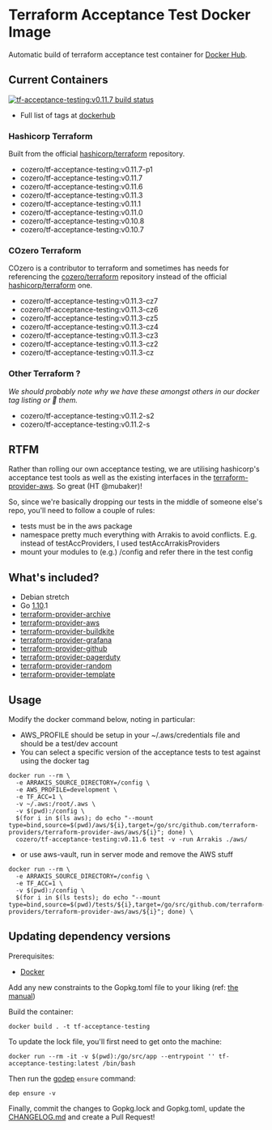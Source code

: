 # Terraform Acceptance Test Docker Image

Automatic build of terraform acceptance test container for
[Docker Hub](https://hub.docker.com/r/cozero/tf-acceptance-testing/).

## Current Containers

[![tf-acceptance-testing:v0.11.7 build status](https://img.shields.io/docker/build/cozero/tf-acceptance-testing.svg)](https://hub.docker.com/r/cozero/tf-acceptance-testing)

- Full list of tags at [dockerhub](https://hub.docker.com/r/cozero/tf-acceptance-testing/tags/)

### Hashicorp Terraform

Built from the official [hashicorp/terraform](https://github.com/hashicorp/terraform) repository.

- cozero/tf-acceptance-testing:v0.11.7-p1
- cozero/tf-acceptance-testing:v0.11.7
- cozero/tf-acceptance-testing:v0.11.6
- cozero/tf-acceptance-testing:v0.11.3
- cozero/tf-acceptance-testing:v0.11.1
- cozero/tf-acceptance-testing:v0.11.0
- cozero/tf-acceptance-testing:v0.10.8
- cozero/tf-acceptance-testing:v0.10.7

### COzero Terraform

COzero is a contributor to terraform and sometimes has needs for referencing the [cozero/terraform](https://github.com/cozero/terraform) repository instead of
the official [hashicorp/terraform](https://github.com/hashicorp/terraform) one.

- cozero/tf-acceptance-testing:v0.11.3-cz7
- cozero/tf-acceptance-testing:v0.11.3-cz6
- cozero/tf-acceptance-testing:v0.11.3-cz5
- cozero/tf-acceptance-testing:v0.11.3-cz4
- cozero/tf-acceptance-testing:v0.11.3-cz3
- cozero/tf-acceptance-testing:v0.11.3-cz2
- cozero/tf-acceptance-testing:v0.11.3-cz

### Other Terraform ?

_We should probably note why we have these amongst others in our docker tag
listing or :knife: them._

- cozero/tf-acceptance-testing:v0.11.2-s2
- cozero/tf-acceptance-testing:v0.11.2-s

## RTFM

Rather than rolling our own acceptance testing, we are utilising hashicorp's
acceptance test tools as well as the existing interfaces in the
[terraform-provider-aws](https://github.com/terraform-providers/terraform-provider-aws/).
So great (HT @mubaker)!

So, since we're basically dropping our tests in the middle of someone else's
repo, you'll need to follow a couple of rules:

- tests must be in the aws package
- namespace pretty much everything with Arrakis to avoid conflicts. E.g. instead
  of testAccProviders, I used testAccArrakisProviders
- mount your modules to (e.g.) /config and refer there in the test config

## What's included?

- Debian stretch
- Go [1.10](https://golang.org/doc/go1.10).1
- [terraform-provider-archive](http://github.com/terraform-providers/terraform-provider-archive)
- [terraform-provider-aws](https://github.com/terraform-providers/terraform-provider-aws/)
- [terraform-provider-buildkite](https://github.com/cozero/terraform-provider-buildkite)
- [terraform-provider-grafana](https://github.com/terraform-providers/terraform-provider-grafana)
- [terraform-provider-github](https://github.com/terraform-providers/terraform-provider-github)
- [terraform-provider-pagerduty](https://github.com/terraform-providers/terraform-provider-pagerduty/)
- [terraform-provider-random](https://github.com/terraform-providers/terraform-provider-random/)
- [terraform-provider-template](https://github.com/terraform-providers/terraform-provider-template/)

## Usage

Modify the docker command below, noting in particular:

- AWS_PROFILE should be setup in your ~/.aws/credentials file and should be a
  test/dev account
- You can select a specific version of the acceptance tests to test against
  using the docker tag

```
docker run --rm \
  -e ARRAKIS_SOURCE_DIRECTORY=/config \
  -e AWS_PROFILE=development \
  -e TF_ACC=1 \
  -v ~/.aws:/root/.aws \
  -v $(pwd):/config \
  $(for i in $(ls aws); do echo "--mount type=bind,source=$(pwd)/aws/${i},target=/go/src/github.com/terraform-providers/terraform-provider-aws/aws/${i}"; done) \
  cozero/tf-acceptance-testing:v0.11.6 test -v -run Arrakis ./aws/
```

- or use aws-vault, run in server mode and remove the AWS stuff

```
docker run --rm \
  -e ARRAKIS_SOURCE_DIRECTORY=/config \
  -e TF_ACC=1 \
  -v $(pwd):/config \
  $(for i in $(ls tests); do echo "--mount type=bind,source=$(pwd)/tests/${i},target=/go/src/github.com/terraform-providers/terraform-provider-aws/aws/${i}"; done) \
```

## Updating dependency versions

Prerequisites:

- [Docker](https://www.docker.com/)

Add any new constraints to the Gopkg.toml file to your liking
(ref: [the manual](https://github.com/golang/dep/blob/master/docs/Gopkg.toml.md))

Build the container:

```
docker build . -t tf-acceptance-testing
```

To update the lock file, you'll first need to get onto the machine:

```
docker run --rm -it -v $(pwd):/go/src/app --entrypoint '' tf-acceptance-testing:latest /bin/bash
```

Then run the [godep](https://github.com/golang/dep) `ensure` command:

```
dep ensure -v
```

Finally, commit the changes to Gopkg.lock and Gopkg.toml, update the
[CHANGELOG.md](./CHANGELOG.md) and create a Pull Request!
